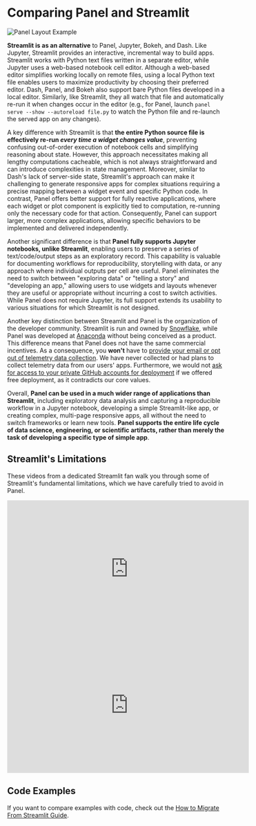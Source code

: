 # Comparing Panel and Streamlit

![Panel Layout Example](https://user-images.githubusercontent.com/42288570/243362603-45ba78a4-d67b-43bc-b3c2-386105fe6ed8.png)

**Streamlit is as an alternative** to Panel, Jupyter, Bokeh, and Dash. Like Jupyter, Streamlit provides an interactive, incremental way to build apps. Streamlit works with Python text files written in a separate editor, while Jupyter uses a web-based notebook cell editor. Although a web-based editor simplifies working locally on remote files, using a local Python text file enables users to maximize productivity by choosing their preferred editor. Dash, Panel, and Bokeh also support bare Python files developed in a local editor. Similarly, like Streamlit, they all watch that file and automatically re-run it when changes occur in the editor (e.g., for Panel, launch `panel serve --show --autoreload file.py` to watch the Python file and re-launch the served app on any changes).

A key difference with Streamlit is that **the entire Python source file is effectively re-run *every time a widget changes value***, preventing confusing out-of-order execution of notebook cells and simplifying reasoning about state. However, this approach necessitates making all lengthy computations cacheable, which is not always straightforward and can introduce complexities in state management. Moreover, similar to Dash's lack of server-side state, Streamlit's approach can make it challenging to generate responsive apps for complex situations requiring a precise mapping between a widget event and specific Python code. In contrast, Panel offers better support for fully reactive applications, where each widget or plot component is explicitly tied to computation, re-running only the necessary code for that action. Consequently, Panel can support larger, more complex applications, allowing specific behaviors to be implemented and delivered independently.

Another significant difference is that **Panel fully supports Jupyter notebooks, unlike Streamlit**, enabling users to preserve a series of text/code/output steps as an exploratory record. This capability is valuable for documenting workflows for reproducibility, storytelling with data, or any approach where individual outputs per cell are useful. Panel eliminates the need to switch between "exploring data" or "telling a story" and "developing an app," allowing users to use widgets and layouts whenever they are useful or appropriate without incurring a cost to switch activities. While Panel does not require Jupyter, its full support extends its usability to various situations for which Streamlit is not designed.

Another key distinction between Streamlit and Panel is the organization of the developer community. Streamlit is run and owned by [Snowflake](https://www.snowflake.com), while Panel was developed at [Anaconda](https://www.anaconda.com) without being conceived as a product. This difference means that Panel does not have the same commercial incentives. As a consequence, you **won't** have to [provide your email or opt out of telemetry data collection](https://github.com/streamlit/streamlit/issues/4747). We have never collected or had plans to collect telemetry data from our users' apps. Furthermore, we would not [ask for access to your private GitHub accounts for deployment](https://github.com/streamlit/streamlit/issues/4344) if we offered free deployment, as it contradicts our core values.

Overall, **Panel can be used in a much wider range of applications than Streamlit**, including exploratory data analysis and capturing a reproducible workflow in a Jupyter notebook, developing a simple Streamlit-like app, or creating complex, multi-page responsive apps, all without the need to switch frameworks or learn new tools. **Panel supports the entire life cycle of data science, engineering, or scientific artifacts, rather than merely the task of developing a specific type of simple app**.

## Streamlit's Limitations

These videos from a dedicated Streamlit fan walk you through some of Streamlit's fundamental limitations, which we have carefully tried to avoid in Panel.

<iframe width="560" height="315" src="https://www.youtube.com/embed/QiiwEAz6BVY" title="YouTube video player" frameborder="0" allow="accelerometer; autoplay; clipboard-write; encrypted-media; gyroscope; picture-in-picture; web-share" allowfullscreen></iframe>

<iframe width="560" height="315" src="https://www.youtube.com/embed/IOYHVPPbZII?si=GwV4muZWYAB94GDo" title="YouTube video player" frameborder="0" allow="accelerometer; autoplay; clipboard-write; encrypted-media; gyroscope; picture-in-picture; web-share" allowfullscreen></iframe>

## Code Examples

If you want to compare examples with code, check out the [How to Migrate From Streamlit Guide](../../how_to/streamlit_migration/index.md).

